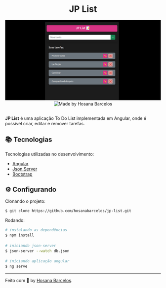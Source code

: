 <h1 align="center">
    JP List
</h1>

<p align="center">
    <img src="https://github.com/hosanabarcelos/jp-list/blob/master/jp-list.png" /> 
  <br>
     <img alt="Made by Hosana Barcelos" src="https://img.shields.io/badge/made%20by- HOSANA BARCELOS -%15C3D6?style=flat-square&color=d63384&labelColor=000000">
</p>

##

**JP List** é uma aplicação To Do List implementada em Angular, onde é possível criar, editar e remover tarefas.

  
 ## 📚 Tecnologias

Tecnologias utilizadas no desenvolvimento:

- [Angular](https://angular.io/cli)
- [Json Server](https://www.npmjs.com/package/json-server)
- [Bootstrap](https://getbootstrap.com/)

## ⚙️ Configurando

Clonando o projeto:
```bash
$ git clone https://github.com/hosanabarcelos/jp-list.git
```

Rodando:
``` bash
# instalando as dependências
$ npm install

# iniciando json-server
$ json-server --watch db.json

# iniciando aplicação angular
$ ng serve
```
---

Feito com 🖤 by [Hosana Barcelos](https://github.com/hosanabarcelos).
